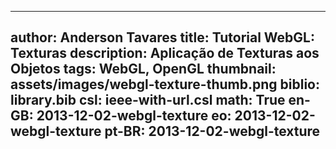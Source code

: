 ------------------------------
author: Anderson Tavares
title: Tutorial WebGL: Texturas
description: Aplicação de Texturas aos Objetos
tags: WebGL, OpenGL
thumbnail: assets/images/webgl-texture-thumb.png
biblio: library.bib
csl: ieee-with-url.csl
math: True
en-GB: 2013-12-02-webgl-texture
eo: 2013-12-02-webgl-texture
pt-BR: 2013-12-02-webgl-texture
------------------------------
